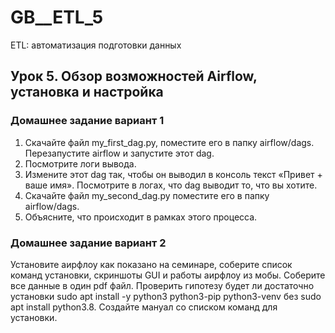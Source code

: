 # GB__ETL_5
ETL: автоматизация подготовки данных

## Урок 5. Обзор возможностей Airflow, установка и настройка
### Домашнее задание вариант 1
1. Скачайте файл my_first_dag.py, поместите его в папку airflow/dags. Перезапустите airflow и запустите этот dag.
2. Посмотрите логи вывода.
3. Измените этот dag так, чтобы он выводил в консоль текст «Привет + ваше имя». Посмотрите в логах, что dag выводит
то, что вы хотите.
4. Скачайте файл my_second_dag.py поместите его в папку airflow/dags.
5. Объясните, что происходит в рамках этого процесса.

### Домашнее задание вариант 2
Установите аирфлоу как показано на семинаре, соберите список команд установки, скриншоты GUI и работы аирфлоу из мобы. Соберите все данные в один pdf файл. Проверить гипотезу будет ли достаточно установки sudo apt install -y python3 python3-pip python3-venv без sudo apt install python3.8. Создайте мануал со списком команд для установки.